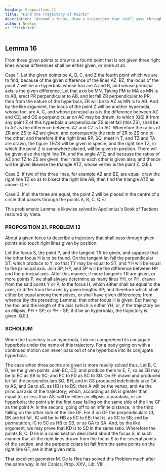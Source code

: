 ```yaml
---
heading: Proposition 21
title: "Find the Trajectory of Points"
description: "Around a focus, draw a trajectory that shall pass through given points and touch right Hues given by position"
author: Newton
c: "firebrick"
---
```




## Lemma 16


From three given points to draw to a fourth point that is not given three right lines whose differences shall be either given, or none at all.

Case 1. Let the given points be A, B, C, and Z the fourth point which we are to find; because of the given difference of the lines AZ, BZ, the locus of the point Z will be an hyperbola whose foci are A and B, and whose principal axis is the given difference. Let that axis be MN. Taking PM to MA as MN is to AB, erect PR perpendicular to AB, and let fall ZR perpendicular to PR; then from the nature of the hyperbola, ZR will be to AZ as MN is to AB. And by the like argument, the locus of the point Z will be another hyperbola, whose foci are A, C, and whose principal axis is the difference between AZ and CZ; and QS a perpendicular on AC may be drawn, to which (QS) if from any point Z of this hyperbola a perpendicular ZS is let fall (this ZS), shall be to AZ as the difference between AZ and CZ is to AC. Wherefore the ratios of ZR and ZS to AZ are given, and consequently the ratio of ZR to ZS one to the other; and therefore if the right lines RP, SQ, meet in T, and TZ and TA are drawn, the figure TRZS will be given in specie, and the right line TZ, in which the point Z is somewhere placed, will be given in position. There will be given also the right line TA, and the angle ATZ; and because the ratios of AZ and TZ to ZS are given, their ratio to each other is given also; and thence will be given likewise the triangle ATZ, whose vertex is the point Z.   Q.E.I.

Case 2. If two of the three lines, for example AZ and BZ, are equal, draw the right line TZ so as to bisect the right line AB; then find the triangle ATZ as above.   Q.E.I.

Case 3. If all the three are equal, the point Z will be placed in the centre of a circle that passes through the points A, B, C.   Q.E.I.

This problematic Lemma is likewise solved in Apollonius's Book of Tactions restored by Vieta.



### PROPOSITION 21. PROBLEM 13

About a given focus to describe a trajectory that shall pass through given points and touch right lines given by position.

Let the focus S, the point P, and the tangent TR be given, and suppose that the other focus H is to be found. On the tangent let fall the perpendicular ST, which produce to Y, so that TY may be equal to ST, and YH will be equal to the principal axis. Join SP, HP, and SP will be the difference between HP and the principal axis. After this manner, if more tangents TR are given, or more points P, we shall always determine as many lines YH, or PH, drawn from the said points Y or P, to the focus H, which either shall be equal to the axes, or differ from the axes by given lengths SP; and therefore which shall either be equal among themselves, or shall have given differences; from whence (by the preceding Lemma), that other focus H is given. But having the foci and the length of the axis (which is either YH, or, if the trajectory be an ellipsis, PH + SP; or PH - SP, if it be an hyperbola), the trajectory is given.   Q.E.I.



### SCHOLIUM

When the trajectory is an hyperbola, I do not comprehend its conjugate hyperbola under the name of this trajectory. For a body going on with a continued motion can never pass out of one hyperbola into its conjugate hyperbola.


The case when three points are given is more readily solved thus. Let B, C, D, be the given points. Join BC, CD, and produce them to E, F, so as EB may be to EC as SB to SC; and FC to FD as SC to SD. On EF drawn and produced let fall the perpendiculars SG, BH, and in GS produced indefinitely take GA to AS, and Ga to aS, as HB is to BS; then A will be the vertex, and Aa the principal axis of the trajectory; which, according as GA is greater than, equal to, or less than AS. will be either an ellipsis, a parabola, or an hyperbola; the point a in the first case falling on the same side of the line GF as the point A; in the second, going off to an infinite distance; in the third, falling on the other side of the line GF. For if on GF the perpendiculars CI, DK are let fall, IC will be to HB as EC to EB; that is, as SC to SB; and by permutation, IC to SC as HB to SB, or as GA to SA. And, by the like argument, we may prove that KD is to SD in the same ratio. Wherefore the points B, C, D lie in a conic section described about the focus S, in such manner that all the right lines drawn from the focus S to the several points of the section, and the perpendiculars let fall from the same points on the right line GF, are in that given ratio.

That excellent geometer M. De la Hire has solved this Problem much after the same way, in his Conics, Prop. XXV., Lib. VIII.
